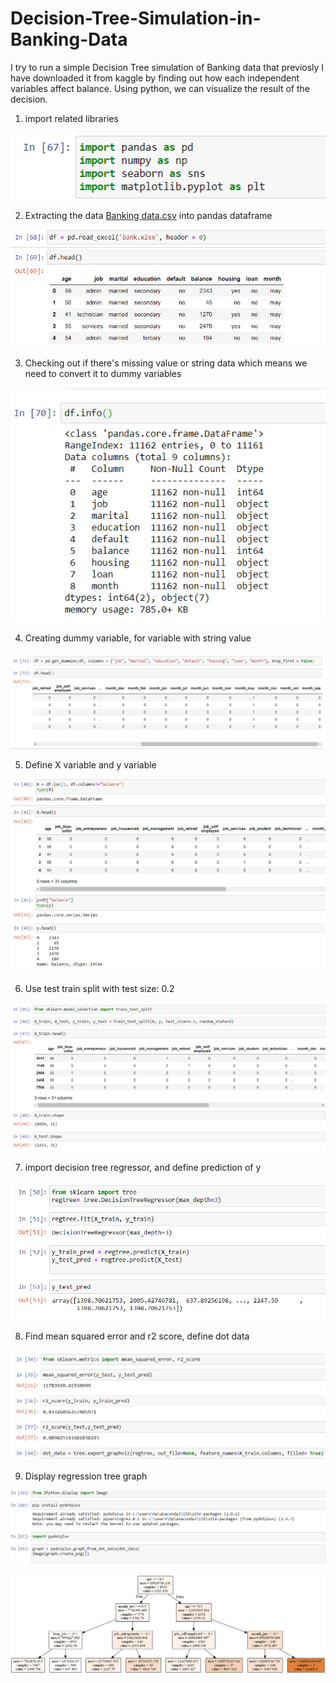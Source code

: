 # Decision-Tree-Simulation-in-Banking-Data

I try to run a simple Decision Tree simulation of Banking data that previosly I have downloaded it from kaggle by finding out how each independent variables affect balance. Using python, we can visualize the result of the decision.

1. import related libraries

![text image](https://github.com/altheanabila/Decision-Tree-Simulation-in-Banking-Data/blob/main/pic1.png)

2. Extracting the data [Banking data.csv](https://github.com/altheanabila/Decision-Tree-Simulation-in-Banking-Data/blob/main/bank.xlsx) into pandas dataframe

![textimage](https://github.com/altheanabila/Decision-Tree-Simulation-in-Banking-Data/blob/main/pic10.png)

3. Checking out if there's missing value or string data which means we need to convert it to dummy variables

![textimage](https://github.com/altheanabila/Decision-Tree-Simulation-in-Banking-Data/blob/main/pic2.png)

4. Creating dummy variable, for variable with string value

![textimage](https://github.com/altheanabila/Decision-Tree-Simulation-in-Banking-Data/blob/main/pic3.png)

5. Define X variable and y variable

![text image](https://github.com/altheanabila/Decision-Tree-Simulation-in-Banking-Data/blob/main/pic4.png)

6. Use test train split with test size: 0.2

![text image](https://github.com/altheanabila/Decision-Tree-Simulation-in-Banking-Data/blob/main/pic5.png)

7. import decision tree regressor, and define prediction of y

![text image](https://github.com/altheanabila/Decision-Tree-Simulation-in-Banking-Data/blob/main/pic6.png)

8. Find mean squared error and r2 score, define dot data

![text image](https://github.com/altheanabila/Decision-Tree-Simulation-in-Banking-Data/blob/main/pic7.png)

9. Display regression tree graph

![textimage](https://github.com/altheanabila/Decision-Tree-Simulation-in-Banking-Data/blob/main/pic8.png)

![text image](https://github.com/altheanabila/Decision-Tree-Simulation-in-Banking-Data/blob/main/pic9.png)
